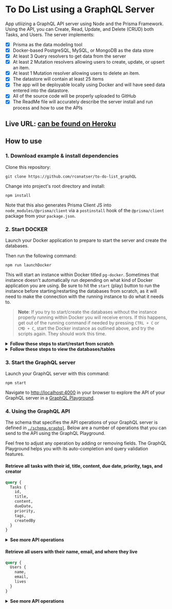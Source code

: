 # To Do List using a GraphQL Server
App utliizing a GraphQL API server using Node and the Prisma Framework. Using the API, you can Create, Read, Update, and Delete (CRUD) both Tasks, and Users. The server implements:

- [x] Prisma as the data modeling tool
- [x] Docker-based PostgreSQL, MySQL, or MongoDB as the data store
- [x] At least 3 Query resolvers to get data from the server
- [x] At least 2 Mutation resolvers allowing users to create, update, or upsert an item.
- [x] At least 1 Mutation resolver allowing users to delete an item.
- [x] The datastore will contain at least 25 items
- [x] The app will be deployable locally using Docker and will have seed data entered into the datastore.
- [x] All of the source code will be properly uploaded to GitHub
- [x] The ReadMe file will accurately describe the server install and run process and how to use the APIs

## Live URL: [can be found on Heroku](https://to-do-list-graphql-ria2.herokuapp.com/ "View on Heroku")

## How to use

### 1. Download example & install dependencies

Clone this repository:

```
git clone https://github.com/rconatser/to-do-list_graphQL
```

Change into project's root directory and install:

```
npm install
```

Note that this also generates Prisma Client JS into `node_modules/@prisma/client` via a `postinstall` hook of the `@prisma/client` package from your `package.json`.


### 2. Start DOCKER

Launch your Docker application to prepare to start the server and create the databases.

Then run the following command:
```
npm run launchDocker
```

This will start an instance within Docker titled `pg-docker`. Sometimes that instance doesn't automatically run depending on what kind of Docker application you are using. Be sure to hit the `start` (play) button to run the instance before starting/restarting the databases from scratch, as it will need to make the connection with the running instance to do what it needs to. 

> **Note**: If you try to start/create the databases without the instance properly running within Docker you will receive errors. If this happens, get out of the running command if needed by pressing `CTRL + C` or `CMD + C`, start the Docker instance as outlined above, and try the scripts again. They should work this time.


<Details><Summary><strong>Follow these steps to start/restart from scratch</strong></Summary>

If you have an existing Docker container running and want to restart from scratch, run the `nuke` npm script:

```
npm run nuke
```

Create the Docker Instance:
```
npm run launchDocker
```

Create a new database and migrate it by running the `createDB` npm script:

```
npm run createDB
```
> **Note**: This seems to only be a bug with some clients, but if you have the option to create the database and it gets "stuck" after pressing `Yes`, press `CTRL + C` or `CMD + C` to get out of the running terminal, and type `npm run createDB` again. This time it will actually create and migrate the Database.


Generate the Prisma Client code by running the `generate` npm script:

```
npm run generate
```

Seed the database by running the `seed` npm script:

```
npm run seed
```
</Details>

<Details><Summary><strong>Follow these steps to view the databases/tables</strong></Summary>

View the database and it's tables in a browser tab by running the `dev` npm script:

```
npm run dev
```

You can then navigate to [http://localhost:5555/](http://localhost:5555/) in your browser to view the already existing database. You should see two tabs at the top that allow you to view both Tasks and Users.
</Details>

### 3. Start the GraphQL server

Launch your GraphQL server with this command:

```
npm start
```

Navigate to [http://localhost:4000](http://localhost:4000) in your browser to explore the API of your GraphQL server in a [GraphQL Playground](https://github.com/prisma/graphql-playground).

### 4. Using the GraphQL API

The schema that specifies the API operations of your GraphQL server is defined in [`./schema.graphql`](./schema.graphql). Below are a number of operations that you can send to the API using the GraphQL Playground.

Feel free to adjust any operation by adding or removing fields. The GraphQL Playground helps you with its auto-completion and query validation features.

#### Retrieve all tasks with their id, title, content, due date, priority, tags, and creator

```graphql
query {
  Tasks {
    id,
    title,
    content,
    dueDate,
    priority,
    tags,
    createdBy
  }
}
```

<Details><Summary><strong>See more API operations</strong></Summary>

#### Create a new task

```graphql
mutation {
	createOneTask( data: {
    		title: "My task",
		content: "My task description",
		dueDate: "04/05/20",
		priority: "Medium",
		tags: "Misc",
		createdBy: "Max"
	}) {
		id,
		createdAt,
		title
	}
}
```

#### Update a task

```graphql
mutation {
  updateOneTask(
	data:{
		title:"My Updated Task", 
		createdBy:"Max"
	}, where:{
		id:" __TASK_ID__ "
	}) {
		title,
		id,
		dueDate,
		createdBy
  }
}
```

#### Delete a specific task by id

```graphql
mutation {
  deleteOneTask(where: {
    id: " __TASK_ID__ "
  }) {
    id
    title
  }
}
```

> **Note**: You need to replace the `__TASK_ID__` placeholder with an actual `id` from a `Task` item. You can find one e.g. using the `Tasks` query.

#### Retrieve a single task by its id

```graphql
query {
  Task(id: " __TASK_ID__ ") {
    	id,
	title,
	content,
	dueDate,
	createdBy,
	priority,
	tags
  }
}
```

> **Note**: You need to replace the `__TASK_ID__` placeholder with an actual `id` from a `Task` item. You can find one e.g. using the `Tasks` query.

</Details>

#### Retrieve all users with their name, email, and where they live

```graphql
query {
  Users {
	name,
	email,
	lives
  }
}
```

<Details><Summary><strong>See more API operations</strong></Summary>

#### Create a new User

```graphql
mutation {
	createOneUser( data: {
    		name: "Jane",
		email: "Jane@none.com",
		lives: "Alabama"
	}) {
		name,
		email,
		lives
	}
}
```

#### Update a User

```graphql
mutation {
  updateOneUser(
	data:{
		name: "Updated User", 
		lives: "Alaska"
	}, where:{
		id:" __USER_ID__ "
	}) {
		name,
		email,
		lives
  }
}
```

#### Delete a specific user by id

```graphql
mutation {
  deleteOneUser(where: {
    id: " __USER_ID__ "
  }) {
    id,
    name
  }
}
```

> **Note**: You need to replace the `__USER_ID__` placeholder with an actual `id` from a `User` item. You can find one e.g. using the `Users` query.

#### Retrieve a single user by its id

```graphql
query {
  User(id: " __USER_ID__ ") {
    	id,
	name,
	email,
	lives
  }
}
```

> **Note**: You need to replace the `__USER_ID__` placeholder with an actual `id` from a `User` item. You can find one e.g. using the `Users` query.

</Details>
